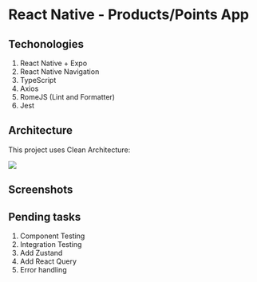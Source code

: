 # React Native - Products/Points App

## Techonologies

1. React Native + Expo
2. React Native Navigation
3. TypeScript
4. Axios
5. RomeJS (Lint and Formatter)
6. Jest

## Architecture

This project uses Clean Architecture:

<img src="https://xurxodev.com/content/images/2016/07/CleanArchitecture-8b00a9d7e2543fa9ca76b81b05066629.jpg"/>

## Screenshots



## Pending tasks
1. Component Testing
2. Integration Testing
3. Add Zustand
4. Add React Query
5. Error handling